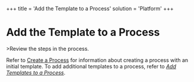 +++
title = 'Add the Template to a Process'
solution = 'Platform'
+++

# Add the Template to a Process

<span id="Post Data using a BDC Script Steps" class="popUpLink">\>Review
the steps in the process. </span>

Refer to [Create a Process](Create_a_Process.htm) for information about
creating a process with an initial template. To add additional templates
to a process, refer to *<span style="color: #0000ff;">[Add Templates to
a Process](Add_Templates_to_a_Process.htm)</span>*.
